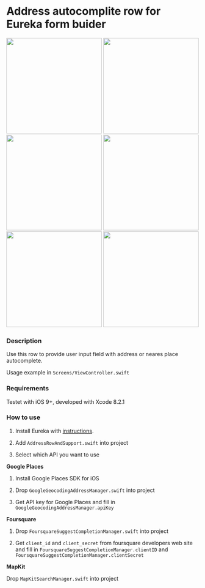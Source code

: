 # Address autocomplite row for Eureka form buider
<p align="center">
<img width="250" src="https://github.com/MadGeorge/EurekaAddressAutocompliteRow/raw/master/ReadmeResources/screencast.gif" /> <img width="250" src="https://github.com/MadGeorge/EurekaAddressAutocompliteRow/raw/master/ReadmeResources/scr1.jpg" /> <img width="250" src="https://github.com/MadGeorge/EurekaAddressAutocompliteRow/raw/master/ReadmeResources/scr2.jpg" />  <img width="250" src="https://github.com/MadGeorge/EurekaAddressAutocompliteRow/raw/master/ReadmeResources/scr3.jpg" />  <img width="250" src="https://github.com/MadGeorge/EurekaAddressAutocompliteRow/raw/master/ReadmeResources/scr4.jpg" />  <img width="250" src="https://github.com/MadGeorge/EurekaAddressAutocompliteRow/raw/master/ReadmeResources/scr5.jpg" />
</p>

### Description

Use this row to provide user input field with address or neares place autocomplete.

Usage example in `Screens/ViewController.swift`

### Requirements 

Testet with iOS 9+, developed with Xcode 8.2.1

### How to use

1. Install Eureka with [instructions](https://github.com/xmartlabs/Eureka#installation).

2. Add `AddressRowAndSupport.swift` into project

3. Select which API you want to use

**Google Places**

1. Install Google Places SDK for iOS

2. Drop `GoogleGeocodingAddressManager.swift` into project

3. Get API key for Google Places and fill in `GoogleGeocodingAddressManager.apiKey`

**Foursquare**

1. Drop `FoursquareSuggestCompletionManager.swift` into project

2. Get `client_id` and `client_secret` from foursquare developers web site and fill in `FoursquareSuggestCompletionManager.clientID` and `FoursquareSuggestCompletionManager.clientSecret`

**MapKit**

Drop `MapKitSearchManager.swift` into project
